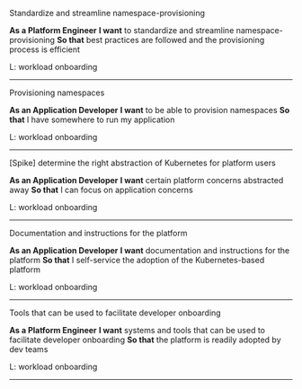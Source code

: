 Standardize and streamline namespace-provisioning 

**As a Platform Engineer**
**I want** to standardize and streamline namespace-provisioning 
**So that** best practices are followed and the provisioning process is efficient

L: workload onboarding

---

Provisioning namespaces 

**As an Application Developer**
**I want** to be able to provision namespaces 
**So that** I have somewhere to run my application

L: workload onboarding

---

[Spike] determine the right abstraction of Kubernetes for platform users 

**As an Application Developer**
**I want** certain platform concerns abstracted away 
**So that** I can focus on application concerns


L: workload onboarding

---

Documentation and instructions for the platform 

**As an Application Developer**
**I want** documentation and instructions for the platform 
**So that** I self-service the adoption of the Kubernetes-based platform

L: workload onboarding

---

Tools that can be used to facilitate developer onboarding 

**As a Platform Engineer**
**I want** systems and tools that can be used to facilitate developer onboarding 
**So that** the platform is readily adopted by dev teams

L: workload onboarding

---

